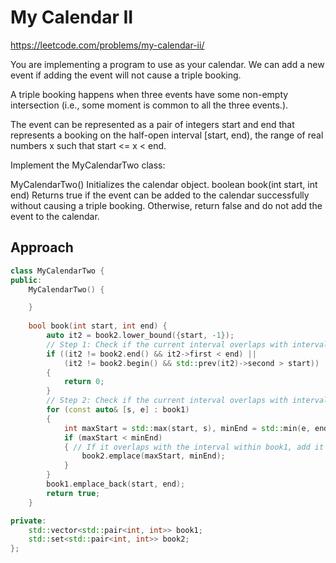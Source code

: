 # My Calendar II

https://leetcode.com/problems/my-calendar-ii/

You are implementing a program to use as your calendar. We can add a new event if adding the event will not cause a triple booking.

A triple booking happens when three events have some non-empty intersection (i.e., some moment is common to all the three events.).

The event can be represented as a pair of integers start and end that represents a booking on the half-open interval [start, end), the range of real numbers x such that start <= x < end.

Implement the MyCalendarTwo class:

MyCalendarTwo() Initializes the calendar object.
boolean book(int start, int end) Returns true if the event can be added to the calendar successfully without causing a triple booking. Otherwise, return false and do not add the event to the calendar.

## Approach 

``` C++
class MyCalendarTwo {
public:
    MyCalendarTwo() {

    }
    
    bool book(int start, int end) {
        auto it2 = book2.lower_bound({start, -1});
        // Step 1: Check if the current interval overlaps with interval booked twice
        if ((it2 != book2.end() && it2->first < end) ||
            (it2 != book2.begin() && std::prev(it2)->second > start))
        {
            return 0;
        }
        // Step 2: Check if the current interval overlaps with interval booked once
        for (const auto& [s, e] : book1)
        {
            int maxStart = std::max(start, s), minEnd = std::min(e, end);
            if (maxStart < minEnd)
            { // If it overlaps with the interval within book1, add it to book2
                book2.emplace(maxStart, minEnd);
            }
        }
        book1.emplace_back(start, end);
        return true;
    }

private:
    std::vector<std::pair<int, int>> book1;
    std::set<std::pair<int, int>> book2;
};
```